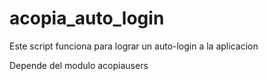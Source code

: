 acopia_auto_login
=================

Este script funciona para lograr un auto-login a la aplicacion

Depende del modulo acopiausers
